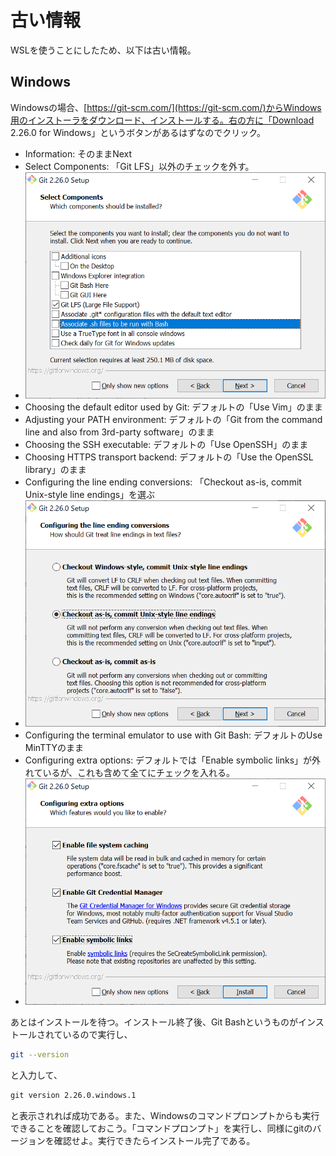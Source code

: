# 古い情報

WSLを使うことにしたため、以下は古い情報。

## Windows

Windowsの場合、[https://git-scm.com/](https://git-scm.com/)からWindows用のインストーラをダウンロード、インストールする。右の方に「Download 2.26.0 for Windows」というボタンがあるはずなのでクリック。

* Information: そのままNext
* Select Components: 「Git LFS」以外のチェックを外す。
* ![Select Components](fig/git_select_components.png)
* Choosing the default editor used by Git: デフォルトの「Use Vim」のまま
* Adjusting your PATH environment: デフォルトの「Git from the command line and also from 3rd-party software」のまま
* Choosing the SSH executable: デフォルトの「Use OpenSSH」のまま
* Choosing HTTPS transport backend: デフォルトの「Use the OpenSSL library」のまま
* Configuring the line ending conversions: 「Checkout as-is, commit Unix-style line endings」を選ぶ
* ![Line ending](fig/git_line_ending.png)
* Configuring the terminal emulator to use with Git Bash: デフォルトのUse MinTTYのまま
* Configuring extra options: デフォルトでは「Enable symbolic links」が外れているが、これも含めて全てにチェックを入れる。
* ![Extra Options](fig/git_extra_options.png)

あとはインストールを待つ。インストール終了後、Git Bashというものがインストールされているので実行し、

```sh
git --version
```

と入力して、

```txt
git version 2.26.0.windows.1
```

と表示されれば成功である。また、Windowsのコマンドプロンプトからも実行できることを確認しておこう。「コマンドプロンプト」を実行し、同様にgitのバージョンを確認せよ。実行できたらインストール完了である。